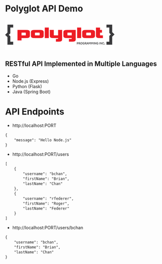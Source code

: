 # Polyglot API Demo #

![alt text](polyglot-image.png)

## RESTful API Implemented in Multiple Languages ##
* Go 
* Node.js (Express)
* Python (Flask)
* Java (Spring Boot)


# API Endpoints #

* http://localhost:PORT

```
{
    "message": "Hello Node.js"
}
```

* http://localhost:PORT/users
```
[
    {
        "username": "bchan",
        "firstName": "Brian",
        "lastName": "Chan"
    },
    {
        "username": "rfederer",
        "firstName": "Roger",
        "lastName": "Federer"
    }
]
```

* http://localhost:PORT/users/bchan

```
{
    "username": "bchan",
    "firstName": "Brian",
    "lastName": "Chan"
}
```
